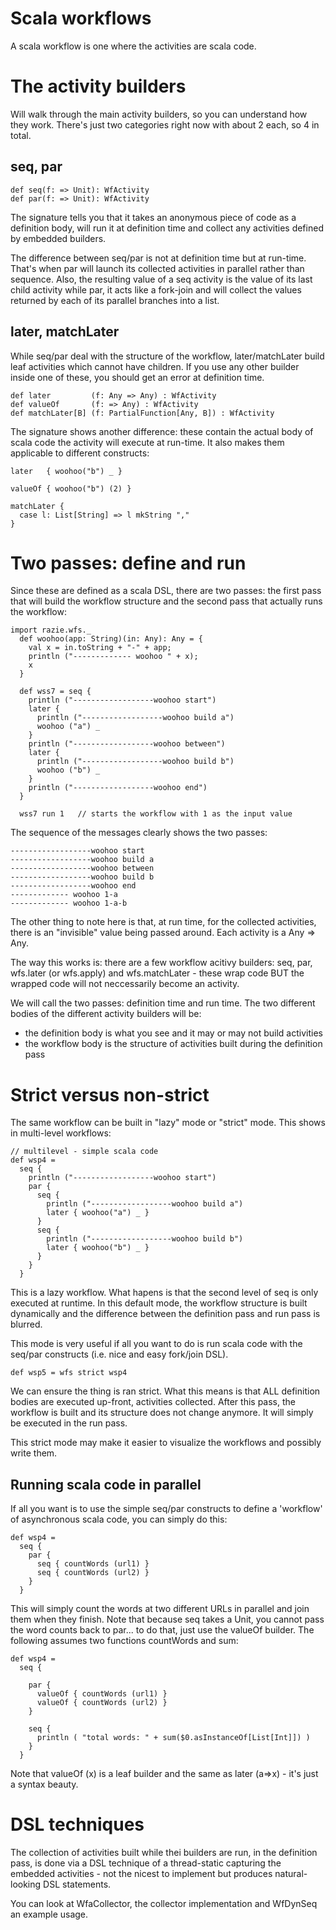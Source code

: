 Scala workflows
==================

A scala workflow is one where the activities are scala code. 

The activity builders
==============

Will walk through the main activity builders, so you can understand how they work. There's just two categories right now with about 2 each, so 4 in total.


seq, par
-----------

    def seq(f: => Unit): WfActivity
    def par(f: => Unit): WfActivity

The signature tells you that it takes an anonymous piece of code as a definition body, will run it at definition time and collect any activities defined by embedded builders.

The difference between seq/par is not at definition time but at run-time. That's when par will launch its collected activities in parallel rather than sequence. Also, the resulting value of a seq activity is the value of its last child activity while par, it acts like a fork-join and will collect the values returned by each of its parallel branches into a list.


later, matchLater
-----------------

While seq/par deal with the structure of the workflow, later/matchLater build leaf activities which cannot have children. If you use any other builder inside one of these, you should get an error at definition time.

    def later         (f: Any => Any) : WfActivity 
    def valueOf       (f: => Any) : WfActivity 
    def matchLater[B] (f: PartialFunction[Any, B]) : WfActivity

The signature shows another difference: these contain the actual body of scala code the activity will execute at run-time. It also makes them applicable to different constructs:

    later   { woohoo("b") _ }

    valueOf { woohoo("b") (2) }

    matchLater {
      case l: List[String] => l mkString ","
    }


Two passes: define and run
========================

Since these are defined as a scala DSL, there are two passes: the first pass that will build the workflow structure and the second pass that actually runs the workflow:

    import razie.wfs._
      def woohoo(app: String)(in: Any): Any = {
        val x = in.toString + "-" + app;
        println ("------------- woohoo " + x);
        x
      }

      def wss7 = seq {
        println ("------------------woohoo start")
        later {
          println ("------------------woohoo build a")
          woohoo ("a") _
        }
        println ("------------------woohoo between")
        later {
          println ("------------------woohoo build b")
          woohoo ("b") _
        }
        println ("------------------woohoo end")
      }

      wss7 run 1   // starts the workflow with 1 as the input value

 
The sequence of the messages clearly shows the two passes:

    ------------------woohoo start
    ------------------woohoo build a
    ------------------woohoo between
    ------------------woohoo build b
    ------------------woohoo end
    ------------- woohoo 1-a
    ------------- woohoo 1-a-b

The other thing to note here is that, at run time, for the collected activities, there is an "invisible" value being passed around. Each activity is a Any => Any.

The way this works is: there are a few workflow acitivy builders: seq, par, wfs.later (or wfs.apply) and wfs.matchLater - these wrap code BUT the wrapped code will not neccessarily become an activity.

We will call the two passes: definition time and run time. The two different bodies of the different activity builders will be:
* the definition body is what you see and it may or may not build activities
* the workflow body is the structure of activities built during the definition pass


Strict versus non-strict
========================

The same workflow can be built in "lazy" mode or "strict" mode. This shows in multi-level workflows:

    // multilevel - simple scala code
    def wsp4 =
      seq {
        println ("------------------woohoo start")
        par {
          seq {
            println ("------------------woohoo build a")
            later { woohoo("a") _ }
          }
          seq {
            println ("------------------woohoo build b")
            later { woohoo("b") _ }
          }
        }
      }
        
This is a lazy workflow. What hapens is that the second level of seq is only executed at runtime. In this default mode, the workflow structure is built dynamically and the difference between the definition pass and run pass is blurred.

This mode is very useful if all you want to do is run scala code with the seq/par constructs (i.e. nice and easy fork/join DSL).

    def wsp5 = wfs strict wsp4

We can ensure the thing is ran strict. What this means is that ALL definition bodies are executed up-front, activities collected. After this pass, the workflow is built and its structure does not change anymore. It will simply be executed in the run pass. 

This strict mode may make it easier to visualize the workflows and possibly write them.


Running scala code in parallel
------------------------------

If all you want is to use the simple seq/par constructs to define a 'workflow' of asynchronous scala code, you can simply do this:

    def wsp4 =
      seq {
        par {
          seq { countWords (url1) }
          seq { countWords (url2) }
        }
      }
        
This will simply count the words at two different URLs in parallel and join them when they finish. Note that because seq takes a Unit, you cannot pass the word counts back to par... to do that, just use the valueOf builder. The following assumes two functions countWords and sum:

    def wsp4 =
      seq {

        par {
          valueOf { countWords (url1) }
          valueOf { countWords (url2) }
        }

        seq {
          println ( "total words: " + sum($0.asInstanceOf[List[Int]]) )
        }
      }
        
Note that valueOf (x) is a leaf builder and the same as later (a=>x) - it's just a syntax beauty.


DSL techniques
==================

The collection of activities built while thei builders are run, in the definition pass, is done via a DSL technique of a thread-static capturing the embedded activities - not the nicest to implement but produces natural-looking DSL statements.

You can look at WfaCollector, the collector implementation and WfDynSeq an example usage.


